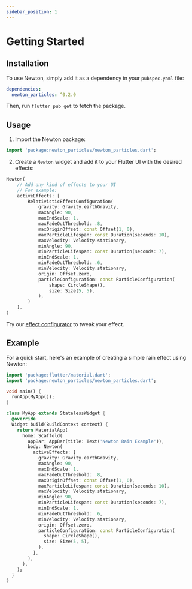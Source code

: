 ```yaml
---
sidebar_position: 1
---
```


# Getting Started

## Installation

To use Newton, simply add it as a dependency in your `pubspec.yaml` file:

```yaml
dependencies:
  newton_particles: ^0.2.0
```

Then, run `flutter pub get` to fetch the package.

## Usage

1. Import the Newton package:

```dart
import 'package:newton_particles/newton_particles.dart';
```

2. Create a `Newton` widget and add it to your Flutter UI with the desired effects:

```dart
Newton(
    // Add any kind of effects to your UI
    // For example:
    activeEffects: [
        RelativisticEffectConfiguration(
            gravity: Gravity.earthGravity,
            maxAngle: 90,
            maxEndScale: 1,
            maxFadeOutThreshold: .8,
            maxOriginOffset: const Offset(1, 0),
            maxParticleLifespan: const Duration(seconds: 10),
            maxVelocity: Velocity.stationary,
            minAngle: 90,
            minParticleLifespan: const Duration(seconds: 7),
            minEndScale: 1,
            minFadeOutThreshold: .6,
            minVelocity: Velocity.stationary,
            origin: Offset.zero,
            particleConfiguration: const ParticleConfiguration(
                shape: CircleShape(),
                size: Size(5, 5),
            ),
        )
    ],
)
```

Try our [effect configurator](https://newton.7omtech.fr/docs/configurator) to tweak your effect.

## Example

For a quick start, here's an example of creating a simple rain effect using Newton:

```dart
import 'package:flutter/material.dart';
import 'package:newton_particles/newton_particles.dart';

void main() {
  runApp(MyApp());
}

class MyApp extends StatelessWidget {
  @override
  Widget build(BuildContext context) {
    return MaterialApp(
      home: Scaffold(
        appBar: AppBar(title: Text('Newton Rain Example')),
        body: Newton(
          activeEffects: [
            gravity: Gravity.earthGravity,
            maxAngle: 90,
            maxEndScale: 1,
            maxFadeOutThreshold: .8,
            maxOriginOffset: const Offset(1, 0),
            maxParticleLifespan: const Duration(seconds: 10),
            maxVelocity: Velocity.stationary,
            minAngle: 90,
            minParticleLifespan: const Duration(seconds: 7),
            minEndScale: 1,
            minFadeOutThreshold: .6,
            minVelocity: Velocity.stationary,
            origin: Offset.zero,
            particleConfiguration: const ParticleConfiguration(
              shape: CircleShape(),
              size: Size(5, 5),
            ),
          ],
        ),
      ),
    );
  }
}
```
